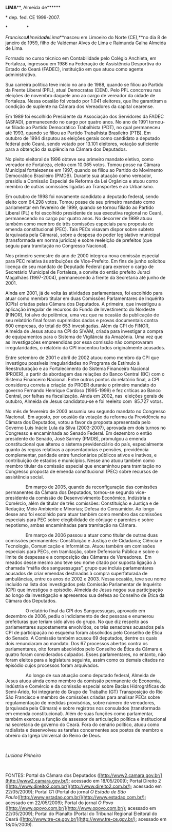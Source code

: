 **LIMA****, Almeida de******

\* dep. fed. CE 1999-2007.

*               *

*Francisco**A**lmeida**de**Lima***nasceu em Limoeiro do Norte (CE),**no
dia 8 de janeiro de 1959, filho de Valdemar Alves de Lima e Raimunda
Galha Almeida de Lima.

Formado no curso técnico em Contabilidade pelo Colégio Anchieta, em
Fortaleza, ingressou em 1986 na Federação de Assistência Desportiva do
Estado do Ceará (FADEC), instituição em que atuou como agente
administrativo.

Sua carreira política teve início no ano de 1988, quando se filiou ao
Partido da Frente Liberal (PFL), atual Democratas (DEM). Pelo PFL
concorreu nas eleições de novembro daquele ano ao cargo de vereador da
cidade de Fortaleza. Nessa ocasião foi votado por 1.041 eleitores, que
lhe garantiram a condição de suplente na Câmara dos Vereadores da
capital cearense.

Em 1989 foi escolhido Presidente da Associação dos Servidores da FADEC
(ASFAD), permanecendo no cargo por quatro anos. No ano de 1991 tornou-se
filiado ao Partido Democrático Trabalhista (PDT), no qual permaneceu até
1993, quando se filiou ao Partido Trabalhista Brasileiro (PTB). Em
outubro de 1994 disputou as eleições gerais como candidato a deputado
federal pelo Ceará, sendo votado por 13.101 eleitores, votação
suficiente para a obtenção da suplência na Câmara dos Deputados.

No pleito eleitoral de 1996 obteve seu primeiro mandato eletivo, como
vereador de Fortaleza, eleito com 10.065 votos. Tomou posse na Câmara
Municipal fortalezense em 1997, quando se filiou ao Partido do Movimento
Democrático Brasileiro (PMDB). Durante sua atuação como vereador,
presidiu a Comissão Especial de Reforma da Lei Orgânica e atuou como
membro de outras comissões ligadas ao Transportes e ao Urbanismo.

Em outubro de 1998 foi novamente candidato a deputado federal, sendo
eleito com 64.298 votos. Tomou posse de seu primeiro mandato como
parlamentar em fevereiro de 1999, quando se tornou filiado ao Partido
Liberal (PL) e foi escolhido presidente de sua executiva regional no
Ceará, permanecendo no cargo por quatro anos. No decorrer de 1999 atuou
também como membro de três comissões especiais para proposta de emenda
constitucional (PEC). Tais PECs visavam dispor sobre subteto (arquivada
pela Câmara), sobre a despesa do poder legislativo municipal
(transformada em norma jurídica) e sobre reeleição de prefeitos (que
seguiu para tramitação no Congresso Nacional).

Nos primeiro semestre do ano de 2000 integrou nova comissão especial
para PEC relativa às atribuições de Vice-Prefeito. Em fins de junho
solicitou licença de seu mandato de Deputado Federal para exercer o
cargo de Secretário Municipal de Fortaleza, a convite do então prefeito
Juraci Magalhães (1997-2004), permanecendo à frente da Secretaria até
junho de 2001.

Ainda em 2001, já de volta às atividades parlamentares, foi escolhido
para atuar como membro titular em duas Comissões Parlamentares de
Inquérito (CPIs) criadas pelas Câmara dos Deputados. A primeira, que
investigou a aplicação irregular de recursos do Fundo de Investimento do
Nordeste (FINOR), foi alvo de polêmica, uma vez que na ocasião da
publicação de seu relatório final foram suprimidos dados e provas
documentais contra 600 empresas, do total de 653 investigadas. Além da
CPI do FINOR, Almeida de Jesus atuou na CPI do SIVAM, criada para
investigar a compra de equipamentos para o Sistema de Vigilância da
Amazônia. Uma vez que as investigações empreendidas por essa comissão
não comprovaram irregularidades, o relatório da CPI inocentou todos
originalmente acusados.

Entre setembro de 2001 e abril de 2002 atuou como membro da CPI que
investigou possíveis irregularidades no Programa de Estímulo à
Reestruturação e ao Fortalecimento do Sistema Financeiro Nacional
(PROER), a partir da abordagem das relações do Banco Central (BC) com o
Sistema Financeiro Nacional. Entre outros pontos do relatório final, a
CPI considerou correta a criação do PROER durante o primeiro mandato do
governo Fernando Henrique Cardoso (1995-1999) e fez críticas ao Banco
Central, por falhas na fiscalização. Ainda em 2002, nas  eleições gerais
de outubro, Almeida de Jesus candidatou-se e foi reeleito com  85.727
votos.

No mês de fevereiro de 2003 assumiu seu segundo mandato no Congresso
Nacional.  Em agosto, por ocasião da votação da reforma da Previdência
na Câmara dos Deputados, votou a favor da proposta apresentada pelo
Governo Luís Inácio Lula da Silva (2003-2007), aprovada em dois turnos
no Congresso e encaminhada ao Senado Federal. Em dezembro o então
presidente do Senado, José Sarney (PMDB), promulgou a emenda
constitucional que alterou o sistema previdenciário do país,
especialmente quanto às regras relativas a aposentadorias e pensões,
previdência complementar, paridade entre funcionários públicos ativos e
inativos, e contribuição de estados e municípios. Nesse ano atuou também
como membro titular da comissão especial que encaminhou para tramitação
no Congresso proposta de emenda constitucional (PEC) sobre recursos de
assistência social.

                Em março de 2005, quando da reconfiguração das comissões
permanentes da Câmara dos Deputados, tornou-se segundo vice-presidente
da comissão de Desenvolvimento Econômico, Indústria e Comércio, além de
titular de três comissões: Constituição e Justiça e de Redação; Meio
Ambiente e Minorias; Defesa do Consumidor. Ao longo desse ano foi
escolhido para atuar também como membro das comissões especiais para PEC
sobre elegibilidade de cônjuge e parentes e sobre nepotismo, ambas
encaminhadas para tramitação na Câmara.

                Em março de 2006 passou a atuar como titular de outras
duas comissões permanentes: Constituição e Justiça e de Cidadania;
Ciência e Tecnologia, Comunicação e Informática. Atuou também em
comissões especiais para PECs, em tramitação, sobre Defensoria Pública e
sobre o limite de despesas e a composição das Câmaras de Vereadores.  Em
meados desse mesmo ano teve seu nome citado por suposta ligação à
chamada “máfia dos sanguessugas”, grupo que incluía parlamentares
acusados de criar emendas destinadas à compra superfaturada de
ambulâncias, entre os anos de 2002 e 2003. Nessa ocasião, teve seu nome
incluído na lista dos investigados pela Comissão Parlamentar de
Inquérito (CPI) que investigou o episódio. Almeida de Jesus negou sua
participação ao longo da investigação e apresentou sua defesa ao
Conselho de Ética da Câmara dos Deputados.

                O relatório final da CPI dos Sanguessugas, aprovado em
dezembro de 2006, pediu o indiciamento de dez pessoas e enumerou
prefeituras que teriam sido alvos do grupo. No que diz respeito aos
parlamentares supostamente envolvidos, os três senadores acusados pela
CPI de participação no esquema foram absolvidos pelo Conselho de Ética
do Senado. A Comissão também acusou 69 deputados, dentre os quais dois
renunciaram ao mandato. Dos 67 processos abertos contra os
parlamentares, oito foram absolvidos pelo Conselho de Ética da Câmara e
quatro foram considerados culpados. Esses parlamentares, no entanto, não
foram eleitos para a legislatura seguinte, assim como os demais citados
no episódio cujos processos foram arquivados.

                Ao longo de sua atuação como deputado federal, Almeida
de Jesus atuou ainda como membro da comissão permanente de Economia,
Indústria e Comércio e da comissão especial sobre Bacias Hidrográficas
do Semi-Árido, foi integrante do Grupo de Trabalho (GT) Transposição do
Rio São Francisco e membro de comissões criadas para analisar PECs sobre
regulamentação de medidas provisórias, sobre número de vereadores,
(arquivada pela Câmara) e sobre registros nos consulados (transformada
em emenda constitucional). Além de suas funções como parlamentar, também
exerceu a função de assessor de articulação política e institucional na
secretaria de governo do Ceará. Fora do cenário político, atuou como
radialista e desenvolveu as tarefas concernentes aos postos de membro e
obreiro da Igreja Universal do Reino de Deus.

 

*Luciana Pinheiro*

 

FONTES: Portal da Câmara dos Deputados
([http://www2.camara.gov.br/](http://www2.camara.gov.br/); acessado em
18/05/2009); Portal Direito 2
([http://www.direito2.com.br/](http://www.direito2.com.br/); acessado em
22/05/2009); Portal G1 (Portal do jornal *O Estado de São
Paulo*([http://www.estadao.com.br/](http://www.estadao.com.br/);
acessado em 22/05/2009); Portal do jornal *O Povo*
([http://www.opovo.com.br/](http://www.opovo.com.br/); acessado em
22/05/2009); Portal do Planalto (Portal do Tribunal Regional Eleitoral
do Ceará ([http://www.tre-ce.gov.br/](http://www.tre-ce.gov.br/);
acessado em 18/05/2009).
